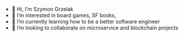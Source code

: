 - 👋 Hi, I’m Szymon Grzelak
- 👀 I’m interested in board games, SF books, 
- 🌱 I’m currently learning how to be a better software engineer
- 💞️ I’m looking to collaborate on microservice and blockchain projects

<!---
szymon-grzelak/szymon-grzelak is a ✨ special ✨ repository because its `README.md` (this file) appears on your GitHub profile.
You can click the Preview link to take a look at your changes.
--->
